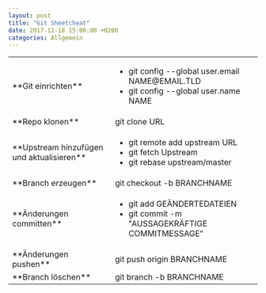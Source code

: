 ```yaml
---
layout: post
title: "Git Sheetcheat"
date: 2017-12-18 15:00:00 +0200
categories: Allgemein
---
```

<table>
<tr>
<td markdown="span">**Git einrichten**</td>
<td markdown="span">
<ul>
<li>git config --global user.email NAME@EMAIL.TLD</li>
<li>git config --global user.name NAME</li>
</ul>
</td>
</tr>
<tr>
<td markdown="span">**Repo klonen**</td>
<td markdown="span">git clone URL</td>
</tr>
<tr>
<td markdown="span">**Upstream hinzufügen und aktualisieren**</td>
<td markdown="span">
<ul>
<li>git remote add upstream URL</li>
<li>git fetch Upstream</li>
<li>git rebase upstream/master</li>
</ul>
</td>
</tr>
<tr>
<td markdown="span">**Branch erzeugen**</td>
<td markdown="span">git checkout -b BRANCHNAME</td>
</tr>
<tr>
<td markdown="span">**Änderungen committen**</td>
<td markdown="span">
<ul>
<li>git add GEÄNDERTEDATEIEN</li>
<li>git commit -m "AUSSAGEKRÄFTIGE COMMITMESSAGE"</li>
</ul>
</td>
</tr>
<tr>
<td markdown="span">**Änderungen pushen**</td>
<td markdown="span">git push origin BRANCHNAME</td>
</tr>
<tr>
<td markdown="span">**Branch löschen**</td>
<td markdown="span">git branch -b BRANCHNAME</td>
</tr>
</table>
